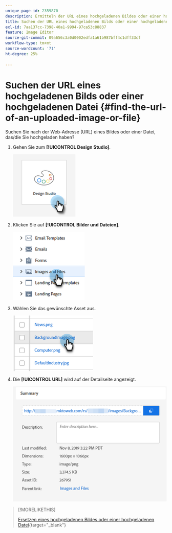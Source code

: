 ```yaml
---
unique-page-id: 2359870
description: Ermitteln der URL eines hochgeladenen Bildes oder einer hochgeladenen Datei - Marketo-Dokumente - Produktdokumentation
title: Suchen der URL eines hochgeladenen Bilds oder einer hochgeladenen Datei
exl-id: 7aa137cc-7398-40a1-9994-97ca53c88837
feature: Image Editor
source-git-commit: 09a656c3a0d0002edfa1a61b987bff4c1dff33cf
workflow-type: tm+mt
source-wordcount: '71'
ht-degree: 25%

---
```


# Suchen der URL eines hochgeladenen Bilds oder einer hochgeladenen Datei {#find-the-url-of-an-uploaded-image-or-file}

Suchen Sie nach der Web-Adresse (URL) eines Bildes oder einer Datei, das/die Sie hochgeladen haben?

1. Gehen Sie zum **[!UICONTROL Design Studio]**.

   ![](assets/find-the-url-of-an-uploaded-image-or-file-1.png)

1. Klicken Sie auf **[!UICONTROL Bilder und Dateien]**.

   ![](assets/find-the-url-of-an-uploaded-image-or-file-2.png)

1. Wählen Sie das gewünschte Asset aus.

   ![](assets/find-the-url-of-an-uploaded-image-or-file-3.png)

1. Die **[!UICONTROL URL]** wird auf der Detailseite angezeigt.

   ![](assets/find-the-url-of-an-uploaded-image-or-file-4.png)

>[!MORELIKETHIS]
>
>[Ersetzen eines hochgeladenen Bildes oder einer hochgeladenen Datei](/help/marketo/product-docs/demand-generation/images-and-files/replace-an-uploaded-image-or-file.md){target="_blank"}
